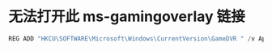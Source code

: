 # 无法打开此 ms-gamingoverlay 链接

```powershell
REG ADD "HKCU\SOFTWARE\Microsoft\Windows\CurrentVersion\GameDVR " /v AppCaptureEnabled /t REG_DWORD /d 0 /f
```
